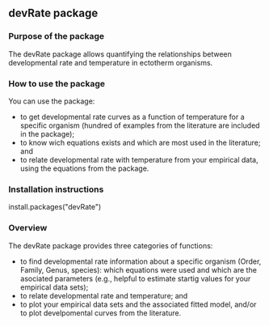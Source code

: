 ## devRate package

### Purpose of the package
The devRate package allows quantifying the relationships between developmental rate and temperature in ectotherm organisms. 

### How to use the package
You can use the package: 
- to get developmental rate curves as a function of temperature for a specific organism (hundred of examples from the literature are included in the package);
- to know wich equations exists and which are most used in the literature; and
- to relate developmental rate with temperature from your empirical data, using the equations from the package.

### Installation instructions
install.packages("devRate")

### Overview
The devRate package provides three categories of functions:
- to find developmental rate information about a specific organism (Order, Family, Genus, species): which equations were used and which are the asociated parameters (e.g., helpful to estimate startig values for your empirical data sets);
- to relate developmental rate and temperature; and
- to plot your empirical data sets and the associated fitted model, and/or to plot develpomental curves from the literature.

